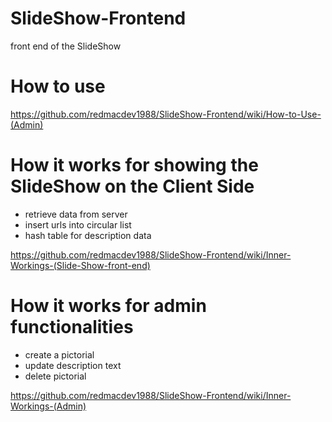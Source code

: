 # SlideShow-Frontend
front end of the SlideShow

# How to use

https://github.com/redmacdev1988/SlideShow-Frontend/wiki/How-to-Use-(Admin)

# How it works for showing the SlideShow on the Client Side

- retrieve data from server
- insert urls into circular list
- hash table for description data

https://github.com/redmacdev1988/SlideShow-Frontend/wiki/Inner-Workings-(Slide-Show-front-end)

# How it works for admin functionalities

- create a pictorial
- update description text
- delete pictorial

https://github.com/redmacdev1988/SlideShow-Frontend/wiki/Inner-Workings-(Admin)
